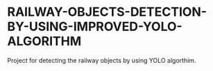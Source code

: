 # RAILWAY-OBJECTS-DETECTION-BY-USING-IMPROVED-YOLO-ALGORITHM
Project for detecting the railway objects by using YOLO algorthim.

